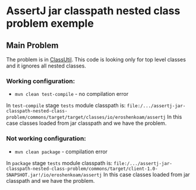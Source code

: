 # AssertJ jar classpath nested class problem exemple
 
## Main Problem

The problem is in [ClassUtil](https://github.com/joel-costigliola/assertj-assertions-generator/blob/master/src/main/java/org/assertj/assertions/generator/util/ClassUtil.java#L119). 
This code is looking only for top level classes and it ignores all nested classes. 

### Working configuration: 

* `mvn clean test-compile` - no compilation error

In `test-compile` stage `tests` module classpath is: 
`file:/.../assertj-jar-classpath-nested-class-problem/commons/target/target/classes/io/eroshenkoam/assertj`
In this case classes loaded from jar classpath and we have the problem.

### Not working configuration: 

* `mvn clean package` - compilation error

In `package` stage `tests` module classpath is: 
`file:/.../assertj-jar-classpath-nested-class-problem/commons/target/client-1.0-SNAPSHOT.jar!/io/eroshenkoam/assertj`
In this case classes loaded from jar classpath and we have the problem.
